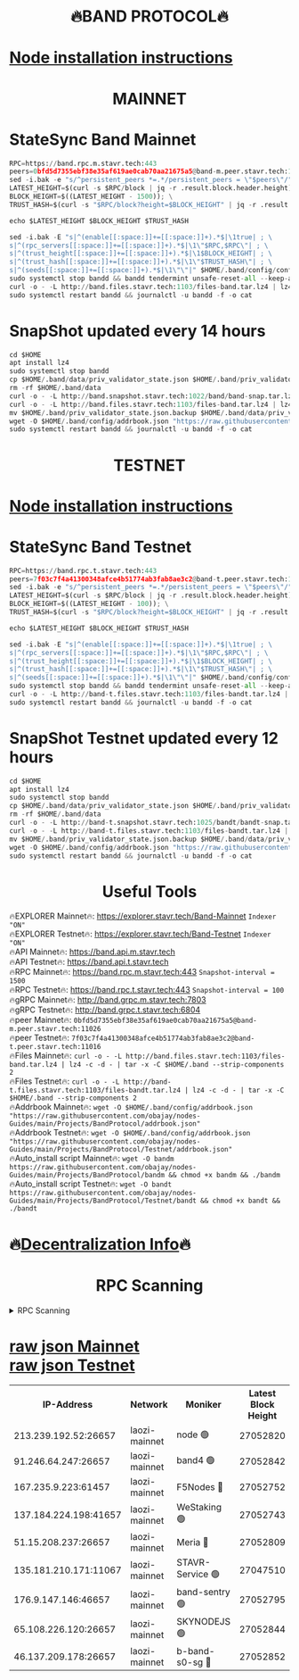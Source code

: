 <h1 align="center"> 🔥BAND PROTOCOL🔥</h1>

[Node installation instructions](https://github.com/obajay/nodes-Guides/tree/main/Projects/BandProtocol)
=

<h1 align="center"> MAINNET</h1>

# StateSync Band Mainnet
```python
RPC=https://band.rpc.m.stavr.tech:443
peers=0bfd5d7355ebf38e35af619ae0cab70aa21675a5@band-m.peer.stavr.tech:11026
sed -i.bak -e "s/^persistent_peers *=.*/persistent_peers = \"$peers\"/" $HOME/.band/config/config.toml
LATEST_HEIGHT=$(curl -s $RPC/block | jq -r .result.block.header.height); \
BLOCK_HEIGHT=$((LATEST_HEIGHT - 1500)); \
TRUST_HASH=$(curl -s "$RPC/block?height=$BLOCK_HEIGHT" | jq -r .result.block_id.hash)

echo $LATEST_HEIGHT $BLOCK_HEIGHT $TRUST_HASH

sed -i.bak -E "s|^(enable[[:space:]]+=[[:space:]]+).*$|\1true| ; \
s|^(rpc_servers[[:space:]]+=[[:space:]]+).*$|\1\"$RPC,$RPC\"| ; \
s|^(trust_height[[:space:]]+=[[:space:]]+).*$|\1$BLOCK_HEIGHT| ; \
s|^(trust_hash[[:space:]]+=[[:space:]]+).*$|\1\"$TRUST_HASH\"| ; \
s|^(seeds[[:space:]]+=[[:space:]]+).*$|\1\"\"|" $HOME/.band/config/config.toml
sudo systemctl stop bandd && bandd tendermint unsafe-reset-all --keep-addr-book
curl -o - -L http://band.files.stavr.tech:1103/files-band.tar.lz4 | lz4 -c -d - | tar -x -C $HOME/.band --strip-components 2
sudo systemctl restart bandd && journalctl -u bandd -f -o cat
```
# SnapShot updated every 14 hours
```python
cd $HOME
apt install lz4
sudo systemctl stop bandd
cp $HOME/.band/data/priv_validator_state.json $HOME/.band/priv_validator_state.json.backup
rm -rf $HOME/.band/data
curl -o - -L http://band.snapshot.stavr.tech:1022/band/band-snap.tar.lz4 | lz4 -c -d - | tar -x -C $HOME/.band --strip-components 2
curl -o - -L http://band.files.stavr.tech:1103/files-band.tar.lz4 | lz4 -c -d - | tar -x -C $HOME/.band --strip-components 2
mv $HOME/.band/priv_validator_state.json.backup $HOME/.band/data/priv_validator_state.json
wget -O $HOME/.band/config/addrbook.json "https://raw.githubusercontent.com/obajay/nodes-Guides/main/Projects/BandProtocol/addrbook.json"
sudo systemctl restart bandd && journalctl -u bandd -f -o cat
```

<h1 align="center"> TESTNET</h1>

[Node installation instructions](https://github.com/obajay/nodes-Guides/tree/main/Projects/BandProtocol/Testnet)
=

# StateSync Band Testnet
```python
RPC=https://band.rpc.t.stavr.tech:443
peers=7f03c7f4a41300348afce4b51774ab3fab8ae3c2@band-t.peer.stavr.tech:11016
sed -i.bak -e "s/^persistent_peers *=.*/persistent_peers = \"$peers\"/" $HOME/.band/config/config.toml
LATEST_HEIGHT=$(curl -s $RPC/block | jq -r .result.block.header.height); \
BLOCK_HEIGHT=$((LATEST_HEIGHT - 100)); \
TRUST_HASH=$(curl -s "$RPC/block?height=$BLOCK_HEIGHT" | jq -r .result.block_id.hash)

echo $LATEST_HEIGHT $BLOCK_HEIGHT $TRUST_HASH

sed -i.bak -E "s|^(enable[[:space:]]+=[[:space:]]+).*$|\1true| ; \
s|^(rpc_servers[[:space:]]+=[[:space:]]+).*$|\1\"$RPC,$RPC\"| ; \
s|^(trust_height[[:space:]]+=[[:space:]]+).*$|\1$BLOCK_HEIGHT| ; \
s|^(trust_hash[[:space:]]+=[[:space:]]+).*$|\1\"$TRUST_HASH\"| ; \
s|^(seeds[[:space:]]+=[[:space:]]+).*$|\1\"\"|" $HOME/.band/config/config.toml
sudo systemctl stop bandd && bandd tendermint unsafe-reset-all --keep-addr-book
curl -o - -L http://band-t.files.stavr.tech:1103/files-bandt.tar.lz4 | lz4 -c -d - | tar -x -C $HOME/.band --strip-components 2
sudo systemctl restart bandd && journalctl -u bandd -f -o cat
```

# SnapShot Testnet updated every 12 hours
```python
cd $HOME
apt install lz4
sudo systemctl stop bandd
cp $HOME/.band/data/priv_validator_state.json $HOME/.band/priv_validator_state.json.backup
rm -rf $HOME/.band/data
curl -o - -L http://band-t.snapshot.stavr.tech:1025/bandt/bandt-snap.tar.lz4 | lz4 -c -d - | tar -x -C $HOME/.band --strip-components 2
curl -o - -L http://band-t.files.stavr.tech:1103/files-bandt.tar.lz4 | lz4 -c -d - | tar -x -C $HOME/.band --strip-components 2
mv $HOME/.band/priv_validator_state.json.backup $HOME/.band/data/priv_validator_state.json
wget -O $HOME/.band/config/addrbook.json "https://raw.githubusercontent.com/obajay/nodes-Guides/main/Projects/BandProtocol/Testnet/addrbook.json"
sudo systemctl restart bandd && journalctl -u bandd -f -o cat
```
 <h1 align="center"> Useful Tools</h1>

🔥EXPLORER Mainnet🔥:      https://explorer.stavr.tech/Band-Mainnet		        `Indexer "ON"` \
🔥EXPLORER Testnet🔥:      https://explorer.stavr.tech/Band-Testnet       `Indexer "ON"` \
🔥API Mainnet🔥: 			 		 https://band.api.m.stavr.tech \
🔥API Testnet🔥: 			 		 https://band.api.t.stavr.tech \
🔥RPC Mainnet🔥:           https://band.rpc.m.stavr.tech:443              `Snapshot-interval = 1500` \
🔥RPC Testnet🔥:           https://band.rpc.t.stavr.tech:443              `Snapshot-interval = 100` \
🔥gRPC Mainnet🔥:          http://band.grpc.m.stavr.tech:7803 \
🔥gRPC Testnet🔥:          http://band.grpc.t.stavr.tech:6804 \
🔥peer Mainnet🔥:					 `0bfd5d7355ebf38e35af619ae0cab70aa21675a5@band-m.peer.stavr.tech:11026` \
🔥peer Testnet🔥:					 `7f03c7f4a41300348afce4b51774ab3fab8ae3c2@band-t.peer.stavr.tech:11016` \
🔥Files Mainnet🔥: ```curl -o - -L http://band.files.stavr.tech:1103/files-band.tar.lz4 | lz4 -c -d - | tar -x -C $HOME/.band --strip-components 2``` \
🔥Files Testnet🔥: ```curl -o - -L http://band-t.files.stavr.tech:1103/files-bandt.tar.lz4 | lz4 -c -d - | tar -x -C $HOME/.band --strip-components 2``` \
🔥Addrbook Mainnet🔥:    ```wget -O $HOME/.band/config/addrbook.json "https://raw.githubusercontent.com/obajay/nodes-Guides/main/Projects/BandProtocol/addrbook.json"``` \
🔥Addrbook Testnet🔥:    ```wget -O $HOME/.band/config/addrbook.json "https://raw.githubusercontent.com/obajay/nodes-Guides/main/Projects/BandProtocol/Testnet/addrbook.json"``` \
🔥Auto_install script Mainnet🔥: ```wget -O bandm https://raw.githubusercontent.com/obajay/nodes-Guides/main/Projects/BandProtocol/bandm && chmod +x bandm && ./bandm``` \
🔥Auto_install script Testnet🔥: ```wget -O bandt https://raw.githubusercontent.com/obajay/nodes-Guides/main/Projects/BandProtocol/Testnet/bandt && chmod +x bandt && ./bandt```

🔥[Decentralization Info](https://github.com/obajay/StateSync-snapshots/tree/main/Projects/BandProtocol/Decentralization)🔥
=

<h1 align="center"> RPC Scanning</h1>

<details>
<summary>RPC Scanning</summary>

<h2 align="center"> We scan nodes in real time every 4 hours. And we provide the final result of RPC endpoints.
We cannot influence the operation of these nodes in any way. </h2>


```python
If Voting Power is higher than 0 --> then the Node is a validator of the network and may be subject to attack and be a potential threat to the chain.
```
```python
We marked such validators with a red symbol
```

</details>

[raw json Mainnet](https://rpc-check.bandm.stavr.tech/bandm/rpcbandm_result.json) \
[raw json Testnet](https://github.com/obajay/StateSync-snapshots/tree/main/Projects/BandProtocol/Rpc-Check-Testnet)
=

<table><tr><th>IP-Address</th><th>Network</th><th>Moniker</th><th>Latest Block Height</th><th>Earliest Block Height</th><th>Catching Up</th><th>Tx Index</th><th>Voting Power</th><th>Scan Time</th></tr><tr><td>213.239.192.52:26657</td><td>laozi-mainnet</td><td>node 🟢</td><td>27052820</td><td>21737961</td><td>False</td><td>on</td><td>0</td><td>2024-03-18T11:34:34.297169498UTC</td></tr><tr><td>91.246.64.247:26657</td><td>laozi-mainnet</td><td>band4 🟢</td><td>27052842</td><td>24780001</td><td>False</td><td>off</td><td>0</td><td>2024-03-18T11:35:32.752087871UTC</td></tr><tr><td>167.235.9.223:61457</td><td>laozi-mainnet</td><td>F5Nodes 🔴</td><td>27052752</td><td>24901579</td><td>False</td><td>off</td><td>115</td><td>2024-03-18T11:31:30.849497616UTC</td></tr><tr><td>137.184.224.198:41657</td><td>laozi-mainnet</td><td>WeStaking 🟢</td><td>27052743</td><td>25541046</td><td>False</td><td>off</td><td>0</td><td>2024-03-18T11:31:05.540632206UTC</td></tr><tr><td>51.15.208.237:26657</td><td>laozi-mainnet</td><td>Meria 🔴</td><td>27052809</td><td>26599563</td><td>False</td><td>on</td><td>303349</td><td>2024-03-18T11:34:06.688963104UTC</td></tr><tr><td>135.181.210.171:11067</td><td>laozi-mainnet</td><td>STAVR-Service 🟢</td><td>27047510</td><td>26790093</td><td>False</td><td>on</td><td>0</td><td>2024-03-18T11:34:25.339450580UTC</td></tr><tr><td>176.9.147.146:46657</td><td>laozi-mainnet</td><td>band-sentry 🟢</td><td>27052795</td><td>27005001</td><td>False</td><td>on</td><td>0</td><td>2024-03-18T11:33:25.075201807UTC</td></tr><tr><td>65.108.226.120:26657</td><td>laozi-mainnet</td><td>SKYNODEJS 🟢</td><td>27052844</td><td>27012001</td><td>False</td><td>on</td><td>0</td><td>2024-03-18T11:35:39.220685977UTC</td></tr><tr><td>46.137.209.178:26657</td><td>laozi-mainnet</td><td>b-band-s0-sg 🔴</td><td>27052852</td><td>27041070</td><td>False</td><td>off</td><td>2568876</td><td>2024-03-18T11:35:59.553940643UTC</td></tr></table>
